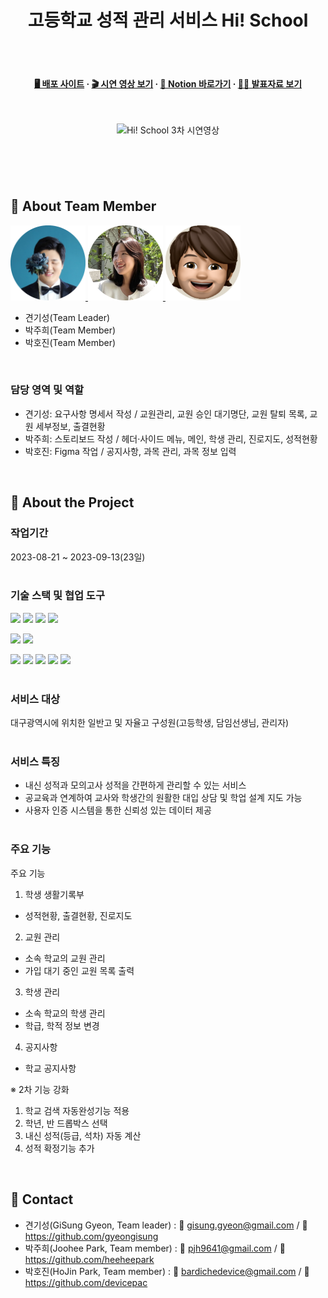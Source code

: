<div align="center">

  <h1>고등학교 성적 관리 서비스 Hi! School</h1>
  <br><br>
  
  
<!-- Badges -->
<!-- Screenshots -->
<h4>
<a href="https://web-hischool-admin-2rrqq2blmygbmdy.sel5.cloudtype.app/">🖥 배포 사이트</a>
  <span> · </span>
<a href="https://youtu.be/p0zX2h4Hq1k">🎬 시연 영상 보기</a>
  <span> · </span>
   <a href="https://faithful-creature-4f3.notion.site/Hi-School-bda01938369343ef83967c966a44a6c9">📑 Notion 바로가기</a>
  <span> · </span>
    <a href="https://www.canva.com/design/DAFuBTKIQvg/pB7e-eaxjBTsrvQCV67IGQ/view?utm_content=DAFuBTKIQvg&utm_campaign=designshare&utm_medium=link&utm_source=publishsharelink">🙋‍♀️ 발표자료 보기</a>
</h4>
<br>

![Hi! School 3차 시연영상](https://github.com/gyeongisung/hischool-admin/assets/130673870/783ddaf4-62de-4833-bb09-69998afa3604)

<h4>
   
  </h4>
</div>

<br /><br><br>


<!-- TechStack -->

## :space_invader: About Team Member


<a href="https://github.com/gyeongisung">
<img src="/src/assets/developer2.png" width="120px" height="120px">
</a>
<a href="https://github.com/heeheepark">
  <img src="/src/assets/developer1.png" width="120px" height="120px"/>
</a>
<a href="https://github.com/devicepac">
<img src="/src/assets/developer3.png" width="120px" height="120px">
</a>

- 견기성(Team Leader)
- 박주희(Team Member)
- 박호진(Team Member)

<br>

### 담당 영역 및 역할

- 견기성: 요구사항 명세서 작성 / 교원관리, 교원 승인 대기명단, 교원 탈퇴 목록, 교원 세부정보, 출결현황
- 박주희: 스토리보드 작성 / 헤더·사이드 메뉴, 메인, 학생 관리, 진로지도, 성적현황
- 박호진: Figma 작업 / 공지사항, 과목 관리, 과목 정보 입력

<br>
<!-- About the Project -->

## :star2: About the Project

### 작업기간

2023-08-21 ~ 2023-09-13(23일)
<br><br>

<!-- Getting Started -->

### 기술 스택 및 협업 도구

<img src="https://img.shields.io/badge/React-61DAFB?style=flat&logo=React&logoColor=white" /> <img src="https://img.shields.io/badge/HTML5-E34F26?style=flat&logo=HTML5&logoColor=white" /> <img src="https://img.shields.io/badge/CSS3-1572B6?style=flat&logo=CSS3&logoColor=white" /> <img src="https://img.shields.io/badge/JavaScript-F7DF1E?style=flat&logo=JavaScript&logoColor=white" /> 

<img src="https://img.shields.io/badge/Styled_component-DB7093?style=flat&logo=styledcomponents&logoColor=white" /> <img src="https://img.shields.io/badge/fontawesome-528DD7?style=flat&logo=fontawesome&logoColor=white" /> 


<img src="https://img.shields.io/badge/GitHub-181717?style=flat&logo=GitHub&logoColor=white" /> <img src="https://img.shields.io/badge/Sourcetree-0052CC?style=flat&logo=Sourcetree&logoColor=white" /> <img src="https://img.shields.io/badge/Slack-4A154B?style=flat&logo=Slack&logoColor=white" /> <img src="https://img.shields.io/badge/Notion-000000?style=flat&logo=Notion&logoColor=white" />  <img src="https://img.shields.io/badge/Figma-F24E1E?style=flat&logo=Figma&logoColor=white" /> 
<br><br>

<!-- Features -->

### 서비스 대상

대구광역시에 위치한 일반고 및 자율고 구성원(고등학생, 담임선생님, 관리자)
  <br><br>

### 서비스 특징

- 내신 성적과 모의고사 성적을 간편하게 관리할 수 있는 서비스
- 공교육과 연계하여 교사와 학생간의 원활한 대입 상담 및 학업 설계 지도 가능
- 사용자 인증 시스템을 통한 신뢰성 있는 데이터 제공
  <br><br>

### 주요 기능
주요 기능
1. 학생 생활기록부
 - 성적현황, 출결현황, 진로지도
2. 교원 관리
 - 소속 학교의 교원 관리
 - 가입 대기 중인 교원 목록 출력
3. 학생 관리
 - 소속 학교의 학생 관리
 - 학급, 학적 정보 변경
4. 공지사항
 - 학교 공지사항

※ 2차 기능 강화
 1. 학교 검색 자동완성기능 적용
 2. 학년, 반 드롭박스 선택
 3. 내신 성적(등급, 석차) 자동 계산
 4. 성적 확정기능 추가
  <br>

## :handshake: Contact

- 견기성(GiSung Gyeon, Team leader) : 📨 gisung.gyeon@gmail.com / 🔗 https://github.com/gyeongisung
- 박주희(Joohee Park, Team member) : 📨 pjh9641@gmail.com / 🔗 https://github.com/heeheepark
- 박호진(HoJin Park, Team member) : 📨 bardichedevice@gmail.com / 🔗 https://github.com/devicepac
